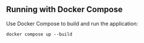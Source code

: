 ## Running with Docker Compose

Use Docker Compose to build and run the application:

`docker compose up --build`
